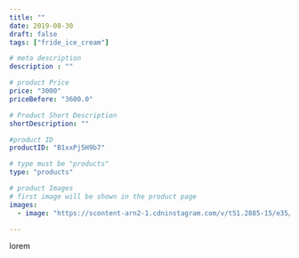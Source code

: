 ```yaml
---
title: ""
date: 2019-08-30
draft: false
tags: ["fride_ice_cream"]

# meta description
description : ""

# product Price
price: "3000"
priceBefore: "3600.0"

# Product Short Description
shortDescription: ""

#product ID
productID: "B1xxPj5H9b7"

# type must be "products"
type: "products"

# product Images
# first image will be shown in the product page
images:
  - image: "https://scontent-arn2-1.cdninstagram.com/v/t51.2885-15/e35/69213753_213524522964067_6427976890676152890_n.jpg?se=7&tp=1&_nc_ht=scontent-arn2-1.cdninstagram.com&_nc_cat=107&_nc_ohc=wzamTenCFR0AX9ffAyD&ccb=7-4&oh=28357a5cbe1e192d9b38228334f317bf&oe=60819356&ig_cache_key=MjEyMTY5MzQ3MzA3ODc2MTIxMQ%3D%3D.2-ccb7-4"

---
```

lorem
